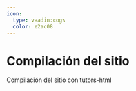 ```yaml
---
icon: 
  type: vaadin:cogs
  color: e2ac08 
---
```

# Compilación del sitio
Compilación del sitio con tutors-html